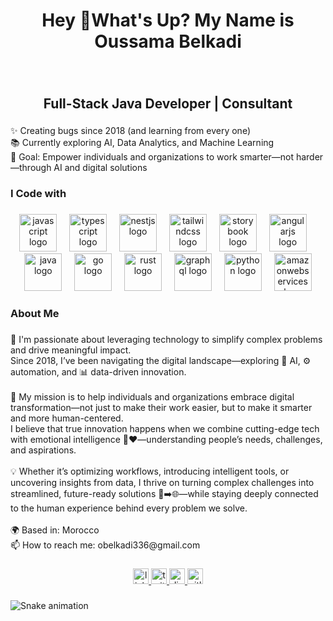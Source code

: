 <h1 align="center">Hey 👋What's Up? My Name is Oussama Belkadi</h1>

###

<br clear="both">

<h2 align="center">Full-Stack Java  Developer |  Consultant</h2>

###

<p align="left">✨ Creating bugs since 2018 (and learning from every one)<br>📚 Currently exploring AI, Data Analytics, and Machine Learning<br>🎯 Goal: Empower individuals and organizations to work smarter—not harder—through AI and digital solutions</p>

###

<h3 align="left">I Code with</h3>

###

<div align="center">
  <img src="https://cdn.jsdelivr.net/gh/devicons/devicon/icons/javascript/javascript-original.svg" height="60" alt="javascript logo"  />
  <img width="12" />
  <img src="https://skillicons.dev/icons?i=ts" height="60" alt="typescript logo"  />
  <img width="12" />
  <img src="https://cdn.jsdelivr.net/gh/devicons/devicon/icons/nestjs/nestjs-original.svg" height="60" alt="nestjs logo"  />
  <img width="12" />
  <img src="https://skillicons.dev/icons?i=tailwind" height="60" alt="tailwindcss logo"  />
  <img width="12" />
  <img src="https://cdn.jsdelivr.net/gh/devicons/devicon/icons/storybook/storybook-original.svg" height="60" alt="storybook logo"  />
  <img width="12" />
  <img src="https://cdn.jsdelivr.net/gh/devicons/devicon/icons/angularjs/angularjs-original.svg" height="60" alt="angularjs logo"  />
  <img width="12" />
  <img src="https://cdn.jsdelivr.net/gh/devicons/devicon/icons/java/java-original.svg" height="60" alt="java logo"  />
  <img width="12" />
  <img src="https://skillicons.dev/icons?i=go" height="60" alt="go logo"  />
  <img width="12" />
  <img src="https://skillicons.dev/icons?i=rust" height="60" alt="rust logo"  />
  <img width="12" />
  <img src="https://skillicons.dev/icons?i=graphql" height="60" alt="graphql logo"  />
  <img width="12" />
  <img src="https://skillicons.dev/icons?i=py" height="60" alt="python logo"  />
  <img width="12" />
  <img src="https://skillicons.dev/icons?i=aws" height="60" alt="amazonwebservices logo"  />
</div>

###

<h3 align="left">About Me</h3>

###

<p align="left">🚀 I'm passionate about leveraging technology to simplify complex problems and drive meaningful impact.<br>Since 2018, I’ve been navigating the digital landscape—exploring 🤖 AI, ⚙️ automation, and 📊 data-driven innovation.<br><br>🎯 My mission is to help individuals and organizations embrace digital transformation—not just to make their work easier, but to make it smarter and more human-centered.<br>I believe that true innovation happens when we combine cutting-edge tech with emotional intelligence 🧠❤️—understanding people’s needs, challenges, and aspirations.<br><br>💡 Whether it’s optimizing workflows, introducing intelligent tools, or uncovering insights from data, I thrive on turning complex challenges into streamlined, future-ready solutions 🔧➡️🌐—while staying deeply connected to the human experience behind every problem we solve.<br><br>🌍 Based in: Morocco<br>📫 How to reach me: obelkadi336@gmail.com</p>

###

<div align="center">
  <a href="https://www.linkedin.com/in/oussama-belkadi-0ba927254/" target="_blank">
    <img src="https://img.shields.io/static/v1?message=LinkedIn&logo=linkedin&label=&color=0077B5&logoColor=white&labelColor=&style=for-the-badge" height="25" alt="linkedin logo"  />
  </a>
  <a href="https://x.com/OussamaBel85854" target="_blank">
    <img src="https://img.shields.io/static/v1?message=Twitter&logo=twitter&label=&color=1DA1F2&logoColor=white&labelColor=&style=for-the-badge" height="25" alt="twitter logo"  />
  </a>
  <a href="https://discord.com/os_336" target="_blank">
    <img src="https://img.shields.io/static/v1?message=Discord&logo=discord&label=&color=7289DA&logoColor=white&labelColor=&style=for-the-badge" height="25" alt="discord logo"  />
  </a>
  <a href="https://gitlab.com/obelkadi336" target="_blank">
    <img src="https://img.shields.io/static/v1?message=GitLab&logo=gitlab&label=&color=FC6D26&logoColor=white&labelColor=&style=for-the-badge" height="25" alt="gitlab logo"  />
  </a>
</div>

###

<img src="https://raw.githubusercontent.com/OussamaBelkadi/OussamaBelkadi/output/snake.svg" alt="Snake animation" />

###
